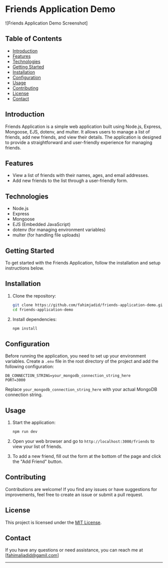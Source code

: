 # Friends Application Demo

![Friends Application Demo Screenshot]

## Table of Contents

- [Introduction](#introduction)
- [Features](#features)
- [Technologies](#technologies)
- [Getting Started](#getting-started)
- [Installation](#installation)
- [Configuration](#configuration)
- [Usage](#usage)
- [Contributing](#contributing)
- [License](#license)
- [Contact](#contact)

## Introduction

Friends Application is a simple web application built using Node.js, Express, Mongoose, EJS, dotenv, and multer. It allows users to manage a list of friends, add new friends, and view their details. The application is designed to provide a straightforward and user-friendly experience for managing friends.

## Features

- View a list of friends with their names, ages, and email addresses.
- Add new friends to the list through a user-friendly form.

## Technologies

- Node.js
- Express
- Mongoose
- EJS (Embedded JavaScript)
- dotenv (for managing environment variables)
- multer (for handling file uploads)

## Getting Started

To get started with the Friends Application, follow the installation and setup instructions below.

## Installation

1. Clone the repository:

   ```bash
   git clone https://github.com/fahimjadid/friends-application-demo.git
   cd friends-application-demo
   ```

2. Install dependencies:

   ```bash
   npm install
   ```

## Configuration

Before running the application, you need to set up your environment variables. Create a `.env` file in the root directory of the project and add the following configuration:

```
DB_CONNECTION_STRING=your_mongodb_connection_string_here
PORT=3000
```

Replace `your_mongodb_connection_string_here` with your actual MongoDB connection string.

## Usage

1. Start the application:

   ```bash
   npm run dev
   ```

2. Open your web browser and go to `http://localhost:3000/friends` to view your list of friends.

3. To add a new friend, fill out the form at the bottom of the page and click the "Add Friend" button.

## Contributing

Contributions are welcome! If you find any issues or have suggestions for improvements, feel free to create an issue or submit a pull request.

## License

This project is licensed under the [MIT License](LICENSE).

## Contact

If you have any questions or need assistance, you can reach me at [fahimaljadid@gamil.com]

---
